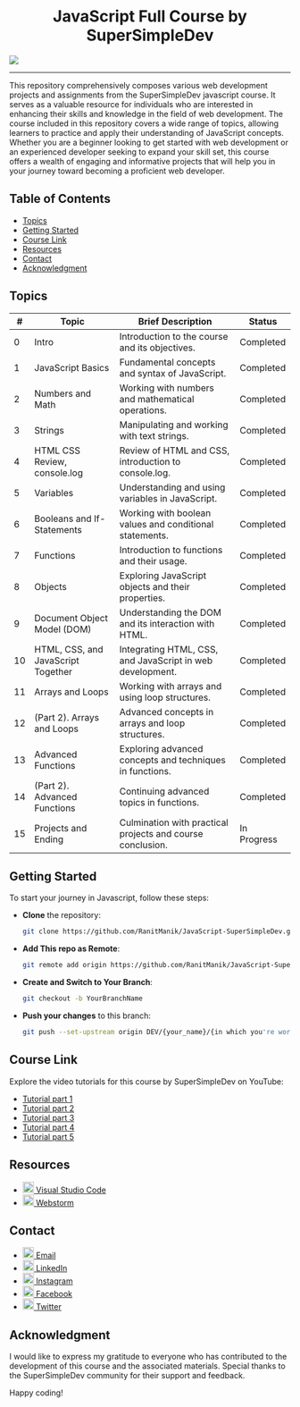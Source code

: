 <div align="center">
  <h1>JavaScript Full Course by SuperSimpleDev</h1>
</div>

![](https://private-user-images.githubusercontent.com/138437760/287531630-d2a0d310-f3c8-4dc7-b149-b213bd07960a.jpg?jwt=eyJhbGciOiJIUzI1NiIsInR5cCI6IkpXVCJ9.eyJpc3MiOiJnaXRodWIuY29tIiwiYXVkIjoicmF3LmdpdGh1YnVzZXJjb250ZW50LmNvbSIsImtleSI6ImtleTUiLCJleHAiOjE3MDkyMzY2NjMsIm5iZiI6MTcwOTIzNjM2MywicGF0aCI6Ii8xMzg0Mzc3NjAvMjg3NTMxNjMwLWQyYTBkMzEwLWYzYzgtNGRjNy1iMTQ5LWIyMTNiZDA3OTYwYS5qcGc_WC1BbXotQWxnb3JpdGhtPUFXUzQtSE1BQy1TSEEyNTYmWC1BbXotQ3JlZGVudGlhbD1BS0lBVkNPRFlMU0E1M1BRSzRaQSUyRjIwMjQwMjI5JTJGdXMtZWFzdC0xJTJGczMlMkZhd3M0X3JlcXVlc3QmWC1BbXotRGF0ZT0yMDI0MDIyOVQxOTUyNDNaJlgtQW16LUV4cGlyZXM9MzAwJlgtQW16LVNpZ25hdHVyZT1kNjA1MDg5MGU5ZjNlYjJlN2ExMWM3YjQ0OWQ0ZDFiYzkxNDBiZGZkMzIzYTA5Y2ViOTJjZGVkYmUwZDMyZDRlJlgtQW16LVNpZ25lZEhlYWRlcnM9aG9zdCZhY3Rvcl9pZD0wJmtleV9pZD0wJnJlcG9faWQ9MCJ9.FlJOh9aoWCK_tJ_W6iAyLKPJYuz0dW3rq4-0tA9Qofc)

---

This repository comprehensively composes various web development projects and assignments from the SuperSimpleDev javascript course. It serves as a valuable resource for individuals who are interested in enhancing their skills and knowledge in the field of web development. The course included in this repository covers a wide range of topics, allowing learners to practice and apply their understanding of JavaScript concepts. Whether you are a beginner looking to get started with web development or an experienced developer seeking to expand your skill set, this course offers a wealth of engaging and informative projects that will help you in your journey toward becoming a proficient web developer.

## Table of Contents

- [Topics](#topics)
- [Getting Started](#getting-started)
- [Course Link](#course-link)
- [Resources](#resources)
- [Contact](#contact)
- [Acknowledgment](#acknowledgment)

## Topics

| #   | Topic                              | Brief Description                                          | Status      |
| --- | ---------------------------------- | ---------------------------------------------------------- | ----------- |
| 0   | Intro                              | Introduction to the course and its objectives.             | Completed   |
| 1   | JavaScript Basics                  | Fundamental concepts and syntax of JavaScript.             | Completed   |
| 2   | Numbers and Math                   | Working with numbers and mathematical operations.          | Completed   |
| 3   | Strings                            | Manipulating and working with text strings.                | Completed   |
| 4   | HTML CSS Review, console.log       | Review of HTML and CSS, introduction to console.log.       | Completed   |
| 5   | Variables                          | Understanding and using variables in JavaScript.           | Completed   |
| 6   | Booleans and If-Statements         | Working with boolean values and conditional statements.    | Completed   |
| 7   | Functions                          | Introduction to functions and their usage.                 | Completed   |
| 8   | Objects                            | Exploring JavaScript objects and their properties.         | Completed   |
| 9   | Document Object Model (DOM)        | Understanding the DOM and its interaction with HTML.       | Completed   |
| 10  | HTML, CSS, and JavaScript Together | Integrating HTML, CSS, and JavaScript in web development.  | Completed   |
| 11  | Arrays and Loops                   | Working with arrays and using loop structures.             | Completed   |
| 12  | (Part 2). Arrays and Loops         | Advanced concepts in arrays and loop structures.           | Completed   |
| 13  | Advanced Functions                 | Exploring advanced concepts and techniques in functions.   | Completed   |
| 14  | (Part 2). Advanced Functions       | Continuing advanced topics in functions.                   | Completed   |
| 15  | Projects and Ending                | Culmination with practical projects and course conclusion. | In Progress |




## Getting Started

To start your journey in Javascript, follow these steps:

- **Clone** the repository:

  ```bash
  git clone https://github.com/RanitManik/JavaScript-SuperSimpleDev.git
  ```

- **Add This repo as Remote**:

   ```bash
   git remote add origin https://github.com/RanitManik/JavaScript-SuperSimpleDev.git
   ```

- **Create and Switch to Your Branch**:

   ```bash
   git checkout -b YourBranchName
   ```

- **Push your changes** to this branch:

   ```bash
   git push --set-upstream origin DEV/{your_name}/{in which you're working on}
   ```

## Course Link
Explore the video tutorials for this course by SuperSimpleDev on YouTube: 
* [Tutorial part 1](https://youtu.be/SBmSRK3feww?si=QF2qikn4SLm_I60R)
* [Tutorial part 2](https://youtu.be/TmcEmsyYKXE?si=iCriZCfe6fVe3vEy)
* [Tutorial part 3](https://youtu.be/2exKokkn8o0?si=gk8-OCd3JsOOWSqW)
* [Tutorial part 4](https://youtu.be/Bcz3zVogiI0?si=djpKGz0FGDYy5fVt)
* [Tutorial part 5](https://youtu.be/_IB1va3E5l0?si=bkJFMpeGHNjBSYOB)


## Resources

* [<img src="https://upload.wikimedia.org/wikipedia/commons/thumb/9/9a/Visual_Studio_Code_1.35_icon.svg/2048px-Visual_Studio_Code_1.35_icon.svg.png" width="20" /> Visual Studio Code](https://code.visualstudio.com/download)
* [<img src="https://upload.wikimedia.org/wikipedia/commons/thumb/c/c0/WebStorm_Icon.svg/1200px-WebStorm_Icon.svg.png" width="20" /> Webstorm](https://www.jetbrains.com/webstorm/)

## Contact

- [<img src="https://cdn4.iconfinder.com/data/icons/social-media-logos-6/512/112-gmail_email_mail-512.png" width="20" /> Email](mailto:ranitmanik.dev@gmail.com)
- [<img src="https://upload.wikimedia.org/wikipedia/commons/thumb/c/ca/LinkedIn_logo_initials.png/480px-LinkedIn_logo_initials.png" width="20" /> LinkedIn](https://www.linkedin.com/in/ranit-manik/)
- [<img src="https://upload.wikimedia.org/wikipedia/commons/thumb/a/a5/Instagram_icon.png/600px-Instagram_icon.png" width="20" /> Instagram](https://www.instagram.com/ranit_manik_/)
- [<img src="https://upload.wikimedia.org/wikipedia/commons/6/6c/Facebook_Logo_2023.png" width="20" /> Facebook](https://www.facebook.com/RanitKumarManik/)
- [<img src="https://upload.wikimedia.org/wikipedia/commons/thumb/6/6f/Logo_of_Twitter.svg/512px-Logo_of_Twitter.svg.png" width="20" /> Twitter](https://twitter.com/RANIT_MANIK)

## Acknowledgment

I would like to express my gratitude to everyone who has contributed to the development of this course and the
associated materials. Special thanks to the SuperSimpleDev community for their support and feedback.

Happy coding!
